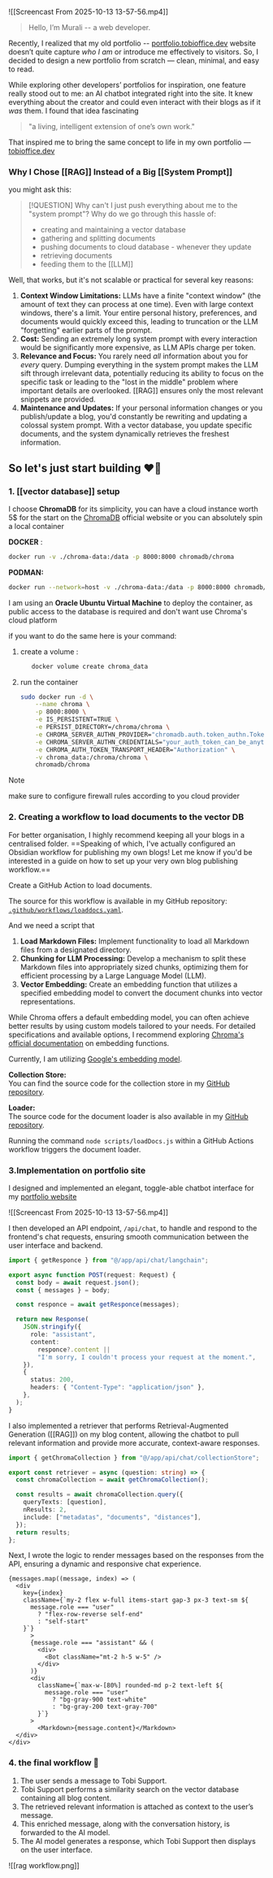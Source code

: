 ![[Screencast From 2025-10-13 13-57-56.mp4]]

> Hello, I’m Murali -- a web developer.

Recently, I realized that my old portfolio -- [portfolio.tobioffice.dev](https://portfolio.tobioffice.dev) website doesn’t quite capture _who I am_ or introduce me effectively to visitors. So, I decided to design a new portfolio from scratch — clean, minimal, and easy to read.

While exploring other developers’ portfolios for inspiration, one feature really stood out to me: an AI chatbot integrated right into the site. It knew everything about the creator and could even interact with their blogs as if it _was_ them. I found that idea fascinating

> "a living, intelligent extension of one’s own work."

That inspired me to bring the same concept to life in my own portfolio — [tobioffice.dev](https://tobioffice.dev)

### Why I Chose [[RAG]] Instead of a Big [[System Prompt]]

you might ask this:

> [!QUESTION]
> Why can't I just push everything about me to the "system prompt"? Why do we go through this hassle of:
> - creating and maintaining a vector database
> - gathering and splitting documents
> - pushing documents to cloud database - whenever they update
> - retrieving documents
> - feeding them to the [[LLM]]

Well, that works, but it's not scalable or practical for several key reasons:

1.  **Context Window Limitations:** LLMs have a finite "context window" (the amount of text they can process at one time). Even with large context windows, there's a limit. Your entire personal history, preferences, and documents would quickly exceed this, leading to truncation or the LLM "forgetting" earlier parts of the prompt.
2.  **Cost:** Sending an extremely long system prompt with every interaction would be significantly more expensive, as LLM APIs charge per token.
3.  **Relevance and Focus:** You rarely need *all* information about you for *every* query. Dumping everything in the system prompt makes the LLM sift through irrelevant data, potentially reducing its ability to focus on the specific task or leading to the "lost in the middle" problem where important details are overlooked. [[RAG]] ensures only the most relevant snippets are provided.
4. **Maintenance and Updates:** If your personal information changes or you publish/update a blog, you'd constantly be rewriting and updating a colossal system prompt. With a vector database, you update specific documents, and the system dynamically retrieves the freshest information.

## So let's just start building ❤️‍🔥

### 1. [[vector database]] setup
I choose **ChromaDB** for its simplicity,
you can have a cloud instance worth 5$ for the start on the [ChromaDB](https://www.trychroma.com) official website or you can absolutely spin a local container

**DOCKER** :
```bash
docker run -v ./chroma-data:/data -p 8000:8000 chromadb/chroma
```

**PODMAN:**
```bash
docker run --network=host -v ./chroma-data:/data -p 8000:8000 chromadb/chroma
```

I am using an **Oracle Ubuntu Virtual Machine** to deploy the container, as public access to the database is required and don't want use Chroma's cloud platform

if you want to do the same here is your command:
1. create a volume :
	```bash
	   docker volume create chroma_data
	```
2. run the container
	```bash
	sudo docker run -d \
	    --name chroma \
	    -p 8000:8000 \
	    -e IS_PERSISTENT=TRUE \
	    -e PERSIST_DIRECTORY=/chroma/chroma \
		-e CHROMA_SERVER_AUTHN_PROVIDER="chromadb.auth.token_authn.TokenAuthenticationServerProvider" \
	    -e CHROMA_SERVER_AUTHN_CREDENTIALS="your_auth_token_can_be_anything" \
	    -e CHROMA_AUTH_TOKEN_TRANSPORT_HEADER="Authorization" \
	    -v chroma_data:/chroma/chroma \
	    chromadb/chroma
	```

> [!NOTE]
> make sure to configure firewall rules according to you cloud provider

### 2. Creating a workflow to load documents to the vector DB
For better organisation, I highly recommend keeping all your blogs in a centralised folder. ==Speaking of which, I've actually configured an Obsidian workflow for publishing my own blogs! Let me know if you'd be interested in a guide on how to set up your very own blog publishing workflow.==

Create a GitHub Action to load documents.  

The source for this workflow is available in my GitHub repository: [`.github/workflows/loaddocs.yaml`](https://github.com/tobioffice/quartz/blob/main/.github/workflows/loaddocs.yaml).

And we need a script that

1.  **Load Markdown Files:** Implement functionality to load all Markdown files from a designated directory.
2.  **Chunking for LLM Processing:** Develop a mechanism to split these Markdown files into appropriately sized chunks, optimizing them for efficient processing by a Large Language Model (LLM).
3.  **Vector Embedding:** Create an embedding function that utilizes a specified embedding model to convert the document chunks into vector representations.

While Chroma offers a default embedding model, you can often achieve better results by using custom models tailored to your needs. For detailed specifications and available options, I recommend exploring [Chroma's official documentation](https://docs.trychroma.com/docs/embeddings/embedding-functions) on embedding functions.

Currently, I am utilizing [Google's embedding model](https://docs.trychroma.com/integrations/embedding-models/google-gemini).

**Collection Store:**  
You can find the source code for the collection store in my [GitHub repository](https://github.com/tobioffice/quartz/blob/main/scripts/collectionStore.js).

**Loader:**  
The source code for the document loader is also available in my [GitHub repository](https://github.com/tobioffice/quartz/blob/main/scripts/loadDocs.js).

Running the command `node scripts/loadDocs.js` within a GitHub Actions workflow triggers the document loader.

### 3.Implementation on portfolio site
I designed and implemented an elegant, toggle-able chatbot interface for my [portfolio website](https://tobioffice.dev)

![[Screencast From 2025-10-13 13-57-56.mp4]]

I then developed an API endpoint, `/api/chat`, to handle and respond to the frontend's chat requests, ensuring smooth communication between the user interface and backend.
```ts
import { getResponce } from "@/app/api/chat/langchain";

export async function POST(request: Request) {
  const body = await request.json();
  const { messages } = body;

  const responce = await getResponce(messages);

  return new Response(
    JSON.stringify({
      role: "assistant",
      content:
        responce?.content ||
        "I'm sorry, I couldn't process your request at the moment.",
    }),
    {
      status: 200,
      headers: { "Content-Type": "application/json" },
    },
  );
}

```

I also implemented a retriever that performs Retrieval-Augmented Generation ([[RAG]]) on my blog content, allowing the chatbot to pull relevant information and provide more accurate, context-aware responses.
```ts
import { getChromaCollection } from "@/app/api/chat/collectionStore";

export const retriever = async (question: string) => {
  const chromaCollection = await getChromaCollection();

  const results = await chromaCollection.query({
    queryTexts: [question],
    nResults: 2,
    include: ["metadatas", "documents", "distances"],
  });
  return results;
};
```

Next, I wrote the logic to render messages based on the responses from the API, ensuring a dynamic and responsive chat experience.
```tsx
{messages.map((message, index) => (
  <div
    key={index}
    className={`my-2 flex w-full items-start gap-3 px-3 text-sm ${
      message.role === "user"
        ? "flex-row-reverse self-end"
        : "self-start"
    }`}
      >
      {message.role === "assistant" && (
        <div>
          <Bot className="mt-2 h-5 w-5" />
        </div>
      )}
      <div
        className={`max-w-[80%] rounded-md p-2 text-left ${
          message.role === "user"
            ? "bg-gray-900 text-white"
            : "bg-gray-200 text-gray-700"
        }`}
      >
        <Markdown>{message.content}</Markdown>
  </div>
</div>
```

### 4. the final workflow 🎉
1. The user sends a message to Tobi Support.
2. Tobi Support performs a similarity search on the vector database containing all blog content.    
3. The retrieved relevant information is attached as context to the user’s message.
4. This enriched message, along with the conversation history, is forwarded to the AI model.
5. The AI model generates a response, which Tobi Support then displays on the user interface.


![[rag workflow.png]]


